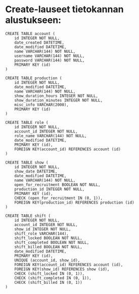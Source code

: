# Create-lauseet tietokannan alustukseen:

    CREATE TABLE account (
        id INTEGER NOT NULL,
        date_created DATETIME,
        date_modified DATETIME,
        name VARCHAR(144) NOT NULL,
        username VARCHAR(144) NOT NULL,
        password VARCHAR(144) NOT NULL,
        PRIMARY KEY (id)
    )
    
    CREATE TABLE production (
        id INTEGER NOT NULL,
        date_modified DATETIME,
        name VARCHAR(144) NOT NULL,
        show_duration_hours INTEGER NOT NULL,
        show_duration_minutes INTEGER NOT NULL,
        misc_info VARCHAR(2000),
        PRIMARY KEY (id)
    )
    
    CREATE TABLE role (
        id INTEGER NOT NULL,
        account_id INTEGER NOT NULL,
        role_name VARCHAR(144) NOT NULL,
        date_modified DATETIME,
        PRIMARY KEY (id),
        FOREIGN KEY(account_id) REFERENCES account (id)
    )
    
    CREATE TABLE show (
        id INTEGER NOT NULL,
        show_date DATETIME,
        date_modified DATETIME,
        name VARCHAR(144) NOT NULL,
        open_for_recruitment BOOLEAN NOT NULL,
        production_id INTEGER NOT NULL,
        PRIMARY KEY (id),
        CHECK (open_for_recruitment IN (0, 1)),
        FOREIGN KEY(production_id) REFERENCES production (id)
    )
    
    CREATE TABLE shift (
        id INTEGER NOT NULL,
        account_id INTEGER NOT NULL,
        show_id INTEGER NOT NULL,
        shift_role VARCHAR(144),
        shift_locked BOOLEAN NOT NULL,
        shift_completed BOOLEAN NOT NULL,
        shift_billed BOOLEAN NOT NULL,
        date_modified DATETIME,
        PRIMARY KEY (id),
        UNIQUE (account_id, show_id),
        FOREIGN KEY(account_id) REFERENCES account (id),
        FOREIGN KEY(show_id) REFERENCES show (id),
        CHECK (shift_locked IN (0, 1)),
        CHECK (shift_completed IN (0, 1)),
        CHECK (shift_billed IN (0, 1))
    )
